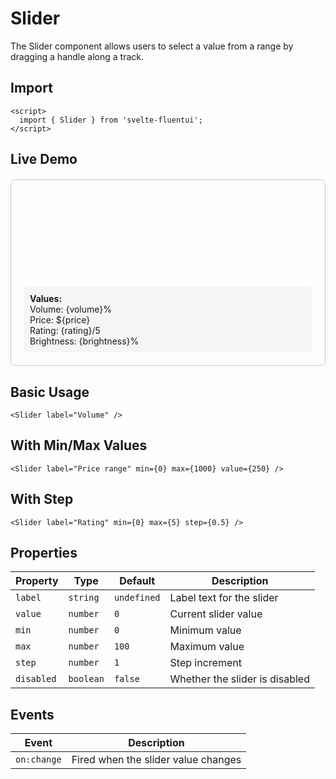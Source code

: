 # Slider

The Slider component allows users to select a value from a range by dragging a handle along a track.

## Import

```svelte
<script>
  import { Slider } from 'svelte-fluentui';
</script>
```

## Live Demo

<script>
  import { Slider } from 'svelte-fluentui';

  let volume = 50;
  let price = 250;
  let rating = 3.5;
  let brightness = 75;
</script>

<div style="padding: 20px; border: 1px solid #ccc; border-radius: 8px; margin: 20px 0;">
  <Slider label="Volume" bind:value={volume} min={0} max={100} />
  <br><br>

  <Slider label="Price range" bind:value={price} min={0} max={1000} />
  <br><br>

  <Slider label="Rating" bind:value={rating} min={0} max={5} step={0.5} />
  <br><br>

  <Slider label="Brightness" bind:value={brightness} min={0} max={100} />
  <br><br>

  <Slider label="Disabled Slider" value={30} min={0} max={100} disabled />

  <div style="margin-top: 15px; padding: 10px; background: #f5f5f5; border-radius: 4px;">
    <strong>Values:</strong><br>
    Volume: {volume}%<br>
    Price: ${price}<br>
    Rating: {rating}/5<br>
    Brightness: {brightness}%
  </div>
</div>

## Basic Usage

```svelte
<Slider label="Volume" />
```

## With Min/Max Values

```svelte
<Slider label="Price range" min={0} max={1000} value={250} />
```

## With Step

```svelte
<Slider label="Rating" min={0} max={5} step={0.5} />
```

## Properties

| Property | Type | Default | Description |
|----------|------|---------|-------------|
| `label` | `string` | `undefined` | Label text for the slider |
| `value` | `number` | `0` | Current slider value |
| `min` | `number` | `0` | Minimum value |
| `max` | `number` | `100` | Maximum value |
| `step` | `number` | `1` | Step increment |
| `disabled` | `boolean` | `false` | Whether the slider is disabled |

## Events

| Event | Description |
|-------|-------------|
| `on:change` | Fired when the slider value changes |